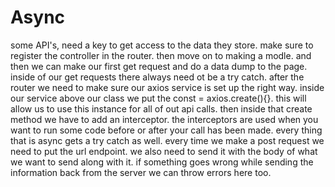 # Async

some API's, need a key to get access to the data they store.
make sure to register the controller in the router. then move on to making a modle.
and then we can make our first get request and do a data dump to the page.
inside of our get requests there always need ot be a try catch.
after the router we need to make sure our axios service is set up the right way.
inside our service above our class we put the const = axios.create(){}.
this will allow us to use this instance for all of out api calls.
then inside that create method we have to add an interceptor.
the interceptors are used when you want to run some code before or after your call has been made.
every thing that is async gets a try catch as well.
every time we make a post request we need to put the url endpoint.
we also need to send it with the body of what we want to send along with it.
if something goes wrong while sending the information back from the server we can throw errors here too.

